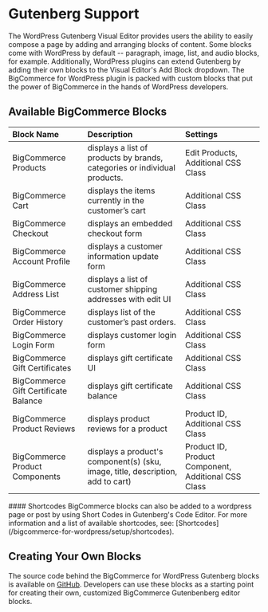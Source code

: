 # Gutenberg Support

The WordPress Gutenberg Visual Editor provides users the ability to easily compose a page by adding and arranging blocks of content. Some blocks come with WordPress by default -- paragraph, image, list, and audio blocks, for example. Additionally, WordPress plugins can extend Gutenberg by adding their own blocks to the Visual Editor's Add Block dropdown. The BigCommerce for WordPress plugin is packed with custom blocks that put the power of BigCommerce in the hands of WordPress developers.

## Available BigCommerce Blocks

| Block Name| Description| Settings|
|:--|:--|:--|
| BigCommerce Products| displays a list of products by brands, categories or individual products.| Edit Products, Additional CSS Class                 |
| BigCommerce Cart                     | displays the items currently in the customer’s cart                             | Additional CSS Class                                |
| BigCommerce Checkout                 | displays an embedded checkout form                                              | Additional CSS Class                                |
| BigCommerce Account Profile          | displays a customer information update form                                     | Additional CSS Class                                |
| BigCommerce Address List             | displays a list of customer shipping addresses with edit UI                     | Additional CSS Class                                |
| BigCommerce Order History            | displays list of the customer’s past orders.                                    | Additional CSS Class                                |
| BigCommerce Login Form               | displays customer login form                                                    | Additional CSS Class                                |
| BigCommerce Gift Certificates        | displays gift certificate UI                                                    | Additional CSS Class                                |
| BigCommerce Gift Certificate Balance | displays gift certificate balance                                               | Additional CSS Class                                |
| BigCommerce Product Reviews          | displays product reviews for a product                                          | Product ID, Additional CSS Class                    |
| BigCommerce Product Components       | displays a product's component(s) (sku, image, title, description, add to cart) | Product ID, Product Component, Additional CSS Class |

<Callout type="info">
#### Shortcodes
BigCommerce blocks can also be added to a wordpress page or post by using Short Codes in Gutenberg's Code Editor. For more information and a list of available shortcodes, see: [Shortcodes](/bigcommerce-for-wordpress/setup/shortcodes).
</Callout>

## Creating Your Own Blocks

The source code behind the BigCommerce for WordPress Gutenberg blocks is available on [GitHub](https://github.com/bigcommerce/bigcommerce-for-wordpress/tree/master/src/BigCommerce/Editor/Gutenberg/Blocks). Developers can use these blocks as a starting point for creating their own, customized BigCommerce Gutenbenberg editor blocks.
